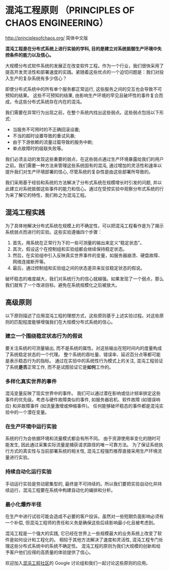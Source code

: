 # 混沌工程原则 （PRINCIPLES OF CHAOS ENGINEERING）

http://principlesofchaos.org/ 简体中文版

**混沌工程是在分布式系统上进行实验的学科, 目的是建立对系统抵御生产环境中失控条件的能力以及信心。**

大规模分布式软件系统的发展正在改变软件工程。作为一个行业，我们很快采用了提高开发灵活性和部署速度的实践。紧随着这些优点的一个迫切问题是：我们对投入生产的复杂系统有多少信心？

即使分布式系统中的所有单个服务都正常运行, 这些服务之间的交互也会导致不可预知的结果。 这些不可预知的结果, 由影响生产环境的罕见且破坏性的事件复合而成，令这些分布式系统存在内在的混沌。

我们需要在异常行为出现之前，在整个系统内找出这些弱点。这些弱点包括以下形式:

- 当服务不可用时的不正确回滚设置;
- 不当的超时设置导致的重试风暴;
- 由于下游依赖的流量过载导致的服务中断;
- 单点故障时的级联失败等。

我们必须主动的发现这些重要的弱点，在这些弱点通过生产环境暴露给我们的用户之前。我们需要一种方法来管理这些系统固有的混沌, 通过增加的灵活性和速率以提升我们对生产环境部署的信心, 尽管系统的复杂性是由这些部署所导致的。

我们采用基于经验和系统的方法解决了分布式系统在规模增长时引发的问题, 并以此建立对系统抵御这些事件的能力和信心。通过在受控实验中观察分布式系统的行为来了解它的特性，我们称之为混沌工程。

## 混沌工程实践

为了具体地解决分布式系统在规模上的不确定性，可以把混沌工程看作是为了揭示系统弱点而进行的实验。这些实验遵循四个步骤：

1. 首先，用系统在正常行为下的一些可测量的输出来定义“稳定状态”。
2. 其次，假设这个在控制组和实验组都会继续保持稳定状态。
3. 然后，在实验组中引入反映真实世界事件的变量，如服务器崩溃、硬盘故障、网络连接断开等。
4. 最后，通过控制组和实验组之间的状态差异来反驳稳定状态的假说。

破坏稳态的难度越大，我们对系统行为的信心就越强。如果发现了一个弱点，那么我们就有了一个改进目标。避免在系统规模化之后被放大。

## 高级原则

以下原则描述了应用混沌工程的理想方式，这些原则基于上述实验过程。对这些原则的匹配程度能够增强我们在大规模分布式系统的信心。

### 建立一个围绕稳定状态行为的假说

要关注系统的可测量输出, 而不是系统的属性。对这些输出在短时间内的度量构成了系统稳定状态的一个代理。 整个系统的吞吐量、错误率、延迟百分点等都可能是表示稳态行为的指标。 通过在实验中的系统性行为模式上的关注, 混沌工程验证了系统**是否**正常工作, 而不是试图验证它是**如何**工作的。

### 多样化真实世界的事件

混沌变量反映了现实世界中的事件。 我们可以通过潜在影响或估计频率排定这些事件的优先级。考虑与硬件故障类似的事件, 如服务器宕机、软件故障 (如错误响应) 和非故障事件 (如流量激增或伸缩事件)。 任何能够破坏稳态的事件都是混沌实验中的一个潜在变量。

### 在生产环境中运行实验

系统的行为会依据环境和流量模式都会有所不同。 由于资源使用率变化的随时可能发生, 因此通过采集实际流量是捕获请求路径的唯一可靠方法。 为了保证系统执行方式的真实性与当前部署系统的相关性, 混沌工程强烈推荐直接采用生产环境流量进行实验。

### 持续自动化运行实验

手动运行实验是劳动密集型的, 最终是不可持续的。所以我们要把实验自动化并持续运行，混沌工程要在系统中构建自动化的编排和分析。

### 最小化爆炸半径

在生产中进行试验可能会造成不必要的客户投诉。虽然对一些短期负面影响必须有一个补偿, 但混沌工程师的责任和义务是确保这些后续影响最小化且被考虑到。

混沌工程是一个强大的实践, 它已经在世界上一些规模最大的业务系统上改变了软件是如何设计和工程化的。 相较于其他方法解决了速度和灵活性, 混沌工程专门处理这些分布式系统中的系统不确定性。 混沌工程的原则为我们大规模的创新和给予客户他们应得的高质量的体验提供了信心。

欢迎加入[混沌工程社区](https://groups.google.com/forum/#!forum/chaos-community)的 Google 讨论组和我们一起讨论这些原则的应用。